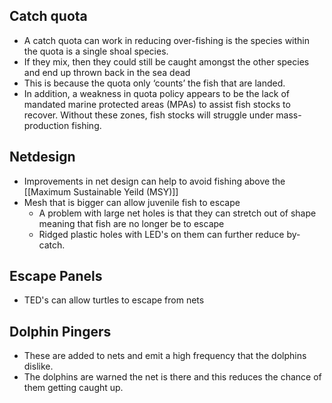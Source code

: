 ## Catch quota
- A catch quota can work in reducing over-fishing is the species within the quota is a single shoal species. ​
- If they mix, then they could still be caught amongst the other species and end up thrown back in the sea dead​
- This is because the quota only ‘counts’ the fish that are landed. ​
- In addition, a weakness in quota policy appears to be the lack of mandated marine protected areas (MPAs) to assist fish stocks to recover. Without these zones, fish stocks will struggle under mass-production fishing.​

## Netdesign
- Improvements in net design can help to avoid fishing above the [[Maximum Sustainable Yeild (MSY)]]
- Mesh that is bigger can allow juvenile fish to escape
	- A problem with large net holes is that they can stretch out of shape meaning that fish are no longer be to escape
	- Ridged plastic holes with LED's on them can further reduce by-catch.

## Escape Panels
- TED's can allow turtles to escape from nets

## Dolphin Pingers
- These are added to nets and emit a high frequency that the dolphins dislike. ​
- The dolphins are warned the net is there and this reduces the chance of them getting caught up.